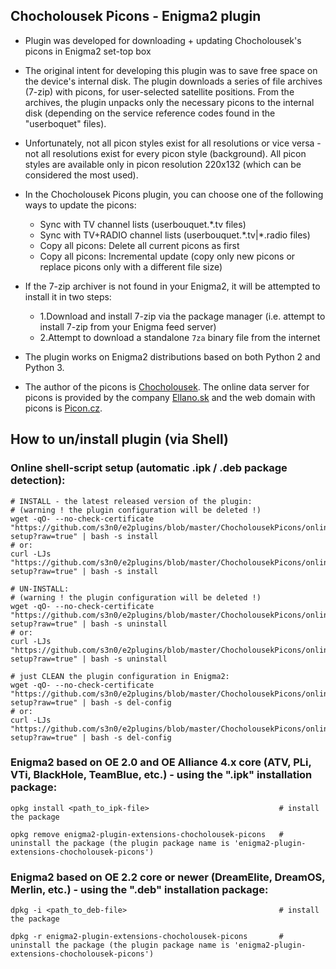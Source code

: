## **Chocholousek Picons - Enigma2 plugin**

* Plugin was developed for downloading + updating Chocholousek's picons in Enigma2 set-top box

* The original intent for developing this plugin was to save free space on the device's internal disk. The plugin downloads a series of file archives (7-zip) with picons, for user-selected satellite positions. From the archives, the plugin unpacks only the necessary picons to the internal disk (depending on the service reference codes found in the "userboquet" files).

* Unfortunately, not all picon styles exist for all resolutions or vice versa - not all resolutions exist for every picon style (background). All picon styles are available only in picon resolution 220x132 (which can be considered the most used).
   
* In the Chocholousek Picons plugin, you can choose one of the following ways to update the picons:
  * Sync with TV channel lists (userbouquet.\*.tv files)
  * Sync with TV+RADIO channel lists (userbouquet.\*.tv|\*.radio files)
  * Copy all picons: Delete all current picons as first
  * Copy all picons: Incremental update (copy only new picons or replace picons only with a different file size)
   
* If the 7-zip archiver is not found in your Enigma2, it will be attempted to install it in two steps:
  * 1.Download and install 7-zip via the package manager (i.e. attempt to install 7-zip from your Enigma feed server)
  * 2.Attempt to download a standalone `7za` binary file from the internet

* The plugin works on Enigma2 distributions based on both Python 2 and Python 3.

* The author of the picons is [Chocholousek](https://www.linuxsat-support.com/cms/user/25586-chocholousek/). The online data server for picons is provided by the company [Ellano.sk](https://ellano.sk/) and the web domain with picons is [Picon.cz](https://picon.cz/).

## **How to un/install plugin (via Shell)**

### **Online shell-script setup (automatic .ipk / .deb package detection):**
  ```shell
  # INSTALL - the latest released version of the plugin:
  # (warning ! the plugin configuration will be deleted !)
  wget -qO- --no-check-certificate "https://github.com/s3n0/e2plugins/blob/master/ChocholousekPicons/online-setup?raw=true" | bash -s install
  # or:
  curl -LJs "https://github.com/s3n0/e2plugins/blob/master/ChocholousekPicons/online-setup?raw=true" | bash -s install
  
  # UN-INSTALL:
  # (warning ! the plugin configuration will be deleted !)
  wget -qO- --no-check-certificate "https://github.com/s3n0/e2plugins/blob/master/ChocholousekPicons/online-setup?raw=true" | bash -s uninstall
  # or:
  curl -LJs "https://github.com/s3n0/e2plugins/blob/master/ChocholousekPicons/online-setup?raw=true" | bash -s uninstall
  
  # just CLEAN the plugin configuration in Enigma2:
  wget -qO- --no-check-certificate "https://github.com/s3n0/e2plugins/blob/master/ChocholousekPicons/online-setup?raw=true" | bash -s del-config
  # or:
  curl -LJs "https://github.com/s3n0/e2plugins/blob/master/ChocholousekPicons/online-setup?raw=true" | bash -s del-config
  ```

### **Enigma2 based on OE 2.0 and OE Alliance 4.x core (ATV, PLi, VTi, BlackHole, TeamBlue, etc.) - using the ".ipk" installation package:**
  ```shell
  opkg install <path_to_ipk-file>                             # install the package
  
  opkg remove enigma2-plugin-extensions-chocholousek-picons   # uninstall the package (the plugin package name is 'enigma2-plugin-extensions-chocholousek-picons')
  ```
  
### **Enigma2 based on OE 2.2 core or newer (DreamElite, DreamOS, Merlin, etc.) - using the ".deb" installation package:**
  ```shell
  dpkg -i <path_to_deb-file>                                  # install the package
  
  dpkg -r enigma2-plugin-extensions-chocholousek-picons       # uninstall the package (the plugin package name is 'enigma2-plugin-extensions-chocholousek-picons')
  ```
